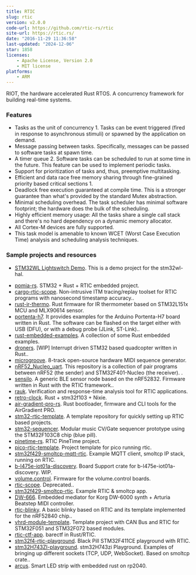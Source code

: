 ```yaml
---
title: RTIC
slug: rtic
version: v2.0.0
code-url: https://github.com/rtic-rs/rtic
site-url: https://rtic.rs/
date: "2016-11-29 11:36:58"
last-updated: "2024-12-06"
star: 1858
licenses:
    - Apache License, Version 2.0
    - MIT license
platforms:
    - ARM
---
```

RIOT, the hardware accelerated Rust RTOS. A concurrency framework for building real-time systems.

<!--more-->

### Features

- Tasks as the unit of concurrency 1. Tasks can be event triggered (fired in response to asynchronous stimuli) or spawned by the application on demand.
- Message passing between tasks. Specifically, messages can be passed to software tasks at spawn time.
- A timer queue 2. Software tasks can be scheduled to run at some time in the future. This feature can be used to implement periodic tasks.
- Support for prioritization of tasks and, thus, preemptive multitasking.
- Efficient and data race free memory sharing through fine-grained priority based critical sections 1.
- Deadlock free execution guaranteed at compile time. This is a stronger guarantee than what's provided by the standard Mutex abstraction.
- Minimal scheduling overhead. The task scheduler has minimal software footprint; the hardware does the bulk of the scheduling.
- Highly efficient memory usage: All the tasks share a single call stack and there's no hard dependency on a dynamic memory allocator.
- All Cortex-M devices are fully supported.
- This task model is amenable to known WCET (Worst Case Execution Time) analysis and scheduling analysis techniques.


### Sample projects and resources

- [STM32WL Lightswitch Demo](https://github.com/newAM/stm32wl-lightswitch-demo). This is a demo project for the stm32wl-hal.
<!--github-projects-->
- [pomia-rs](https://github.com/VersBinarii/pomia-rs). STM32 + Rust + RTIC embedded  project.
- [cargo-rtic-scope](https://github.com/rtic-scope/cargo-rtic-scope). Non-intrusive ITM tracing/replay toolset for RTIC programs with nanosecond timestamp accuracy..
- [rust-ir-thermo](https://github.com/geomatsi/rust-ir-thermo). Rust firmware for IR thermometer based on STM32L151x MCU and MLX90614 sensor.
- [portenta-h7](https://github.com/gdobato/portenta-h7). It provides examples for the Arduino Portenta-H7 board written in Rust. The software can be flashed on the target either with USB (DFU), or with a debug probe (JLink, ST-Link)..
- [rust-embedded-examples](https://github.com/hbacelar8/rust-embedded-examples). A collection of some Rust embedded examples.
- [droners](https://github.com/justdimaa/droners). [WIP] Interrupt driven STM32 based quadcopter written in Rust..
- [microgroove](https://github.com/afternoon/microgroove). 8-track open-source hardware MIDI sequence generator.
- [nRF52_Nucleo_uart](https://github.com/Dajamante/nRF52_Nucleo_uart). This repository is a collection of pair programs between nRF52 (the sender) and STM32F401-Nucleo (the receiver). .
- [sensilo](https://github.com/dbrgn/sensilo). A generic BLE sensor node based on the nRF52832. Firmware written in Rust with the RTIC framework..
- [rauk](https://github.com/markhakansson/rauk). Verification and response-time analysis tool for RTIC applications.
- [retro-clock](https://github.com/VersBinarii/retro-clock). Rust + stm32f103 + Nixie.
- [air-gradient-pro-rs](https://github.com/jonlamb-gh/air-gradient-pro-rs). Rust bootloader, firmware and CLI tools for the AirGradient PRO.
- [stm32-rtic-template](https://github.com/VersBinarii/stm32-rtic-template). A template repository for quickly setting up RTIC based projects.
- [stm32-sequencer](https://github.com/etiennetremel/stm32-sequencer). Modular music CV/Gate sequencer prototype using the STM32F103C8 chip (blue pill).
- [pinetime-rs](https://github.com/jonlamb-gh/pinetime-rs). RTIC PineTime project.
- [pico-rtic-template](https://github.com/adoble/pico-rtic-template). Project template for pico running rtic.
- [stm32f429-smoltcp-mqtt-rtic](https://github.com/jonlamb-gh/stm32f429-smoltcp-mqtt-rtic). Example MQTT client, smoltcp IP stack, running on RTIC.
- [b-l475e-iot01a-discovery](https://github.com/gdobato/b-l475e-iot01a-discovery). Board Support crate for b-l475e-iot01a-discovery. WIP.
- [volume.control](https://github.com/0xa10/volume.control). Firmware for the volume.control boards.
- [rtic-scope](https://github.com/tmplt/rtic-scope). Deprecated..
- [stm32f429-smoltcp-rtic](https://github.com/jonlamb-gh/stm32f429-smoltcp-rtic). Example RTIC & smoltcp app.
- [DW-666](https://github.com/fralalonde/DW-666). Embedded mediator for Korg DW-6000 synth + Arturia Beatstep MIDI controller.
- [rtic-blinky](https://github.com/90degs2infty/rtic-blinky). A basic blinky based on RTIC and its template implemented for the nRF52840 chip..
- [vhrd-module-template](https://github.com/vhrdtech/vhrd-module-template). Template project with CAN Bus and RTIC for STM32F051 and STM32F072 based modules.
- [rtic-ctf-app](https://github.com/jonlamb-gh/rtic-ctf-app). barectf in Rust/RTIC.
- [stm32f4-rtic-playground](https://github.com/alexxy/stm32f4-rtic-playground). Black Pill STM32F411CE playground with RTIC.
- [stm32H743ZI-playground](https://github.com/klimatt/stm32H743ZI-playground). stm32H743zi Playground. Examples of bringing up different sockets (TCP, UDP, WebSocket). Based on smoltcp crate..
- [arcus](https://github.com/LU15W1R7H/arcus). Smart LED strip with embedded rust on rp2040.

